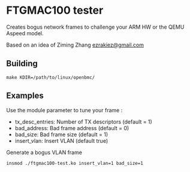 # FTGMAC100 tester

Creates bogus network frames to challenge your ARM HW or the QEMU Aspeed model.

Based on an idea of Ziming Zhang <ezrakiez@gmail.com>

## Building

```make KDIR=/path/to/linux/openbmc/```

## Examples

Use the module parameter to tune your frame :

 * tx_desc_entries: Number of TX descriptors (default = 1)
 * bad_address: Bad frame address (default = 0)
 * bad_size: Bad frame size (default = 1) 
 * insert_vlan: Insert VLAN (default true)

Generate a bogus VLAN frame 

```insmod ./ftgmac100-test.ko insert_vlan=1 bad_size=1```

